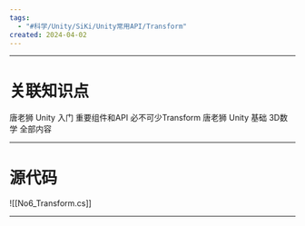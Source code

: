 ```yaml
---
tags:
  - "#科学/Unity/SiKi/Unity常用API/Transform"
created: 2024-04-02
---
```


---
# 关联知识点

唐老狮 Unity 入门 重要组件和API 必不可少Transform
唐老狮 Unity 基础 3D数学 全部内容

---
# 源代码

![[No6_Transform.cs]]

---